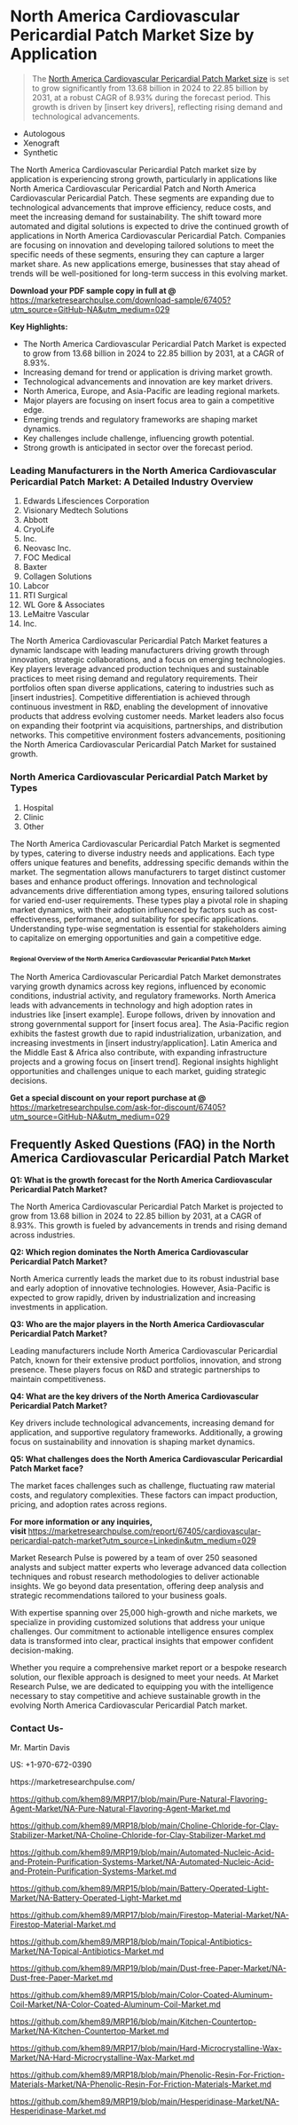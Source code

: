 <h1>North America Cardiovascular Pericardial Patch Market&nbsp;Size by Application</h1><blockquote><p>The <a href="https://marketresearchpulse.com/download-sample/67405?utm_source=GitHub-NA&amp;utm_medium=029">North America Cardiovascular Pericardial Patch Market size</a> is set to grow significantly from 13.68 billion in 2024 to 22.85 billion by 2031, at a robust CAGR of 8.93% during the forecast period. This growth is driven by [insert key drivers], reflecting rising demand and technological advancements.</p></blockquote><ul><li>Autologous<li> Xenograft<li> Synthetic</li></ul><p>The North America Cardiovascular Pericardial Patch market size by application is experiencing strong growth, particularly in applications like North America Cardiovascular Pericardial Patch and North America Cardiovascular Pericardial Patch. These segments are expanding due to technological advancements that improve efficiency, reduce costs, and meet the increasing demand for sustainability. The shift toward more automated and digital solutions is expected to drive the continued growth of applications in North America Cardiovascular Pericardial Patch. Companies are focusing on innovation and developing tailored solutions to meet the specific needs of these segments, ensuring they can capture a larger market share. As new applications emerge, businesses that stay ahead of trends will be well-positioned for long-term success in this evolving market.</p><p><strong>Download your PDF sample copy in full at @ </strong><a href="https://marketresearchpulse.com/download-sample/67405?utm_source=GitHub-NA&amp;utm_medium=029">https://marketresearchpulse.com/download-sample/67405?utm_source=GitHub-NA&amp;utm_medium=029</a></p><p><strong>Key Highlights: </strong></p><ul><li>The North America Cardiovascular Pericardial Patch Market is expected to grow from 13.68 billion in 2024 to 22.85 billion by 2031, at a CAGR of 8.93%.</li><li>Increasing demand for trend or application is driving market growth.</li><li>Technological advancements and innovation are key market drivers.</li><li>North America, Europe, and Asia-Pacific are leading regional markets.</li><li>Major players are focusing on insert focus area to gain a competitive edge.</li><li>Emerging trends and regulatory frameworks are shaping market dynamics.</li><li>Key challenges include challenge, influencing growth potential.</li><li>Strong growth is anticipated in sector over the forecast period.</li></ul><h3>Leading Manufacturers in the North America Cardiovascular Pericardial Patch Market: A Detailed Industry Overview</h3><ol><li>Edwards Lifesciences Corporation</li><li>Visionary Medtech Solutions</li><li>Abbott</li><li>CryoLife</li><li>Inc.</li><li>Neovasc Inc.</li><li>FOC Medical</li><li>Baxter</li><li>Collagen Solutions</li><li>Labcor</li><li>RTI Surgical</li><li>WL Gore & Associates</li><li>LeMaitre Vascular</li><li>Inc.</li></ol><div class="flex max-w-full flex-col flex-grow"><div class="min-h-8 text-message flex w-full flex-col items-end gap-2 whitespace-normal break-words [.text-message+&amp;]:mt-5" dir="auto" data-message-author-role="assistant" data-message-id="fd8432e4-4910-450d-b182-61b7bfb0a01f" data-message-model-slug="gpt-4o"><div class="flex w-full flex-col gap-1 empty:hidden first:pt-[3px]"><div class="markdown prose w-full break-words dark:prose-invert light"><p>The North America Cardiovascular Pericardial Patch Market features a dynamic landscape with leading manufacturers driving growth through innovation, strategic collaborations, and a focus on emerging technologies. Key players leverage advanced production techniques and sustainable practices to meet rising demand and regulatory requirements. Their portfolios often span diverse applications, catering to industries such as [insert industries]. Competitive differentiation is achieved through continuous investment in R&amp;D, enabling the development of innovative products that address evolving customer needs. Market leaders also focus on expanding their footprint via acquisitions, partnerships, and distribution networks. This competitive environment fosters advancements, positioning the North America Cardiovascular Pericardial Patch Market for sustained growth.</p></div></div></div></div><h3>North America Cardiovascular Pericardial Patch Market by Types</h3><ol><li>Hospital<li> Clinic<li> Other</li></ol><div class="flex max-w-full flex-col flex-grow"><div class="min-h-8 text-message flex w-full flex-col items-end gap-2 whitespace-normal break-words [.text-message+&amp;]:mt-5" dir="auto" data-message-author-role="assistant" data-message-id="084470be-0bb7-4664-bddf-5156b4f41249" data-message-model-slug="gpt-4o-mini"><div class="flex w-full flex-col gap-1 empty:hidden first:pt-[3px]"><div class="markdown prose w-full break-words dark:prose-invert light"><p>The North America Cardiovascular Pericardial Patch Market is segmented by types, catering to diverse industry needs and applications. Each type offers unique features and benefits, addressing specific demands within the market. The segmentation allows manufacturers to target distinct customer bases and enhance product offerings. Innovation and technological advancements drive differentiation among types, ensuring tailored solutions for varied end-user requirements. These types play a pivotal role in shaping market dynamics, with their adoption influenced by factors such as cost-effectiveness, performance, and suitability for specific applications. Understanding type-wise segmentation is essential for stakeholders aiming to capitalize on emerging opportunities and gain a competitive edge.</p></div></div></div></div><h3><span style="font-size: 11px;">Regional Overview of the North America Cardiovascular Pericardial Patch Market</span></h3><div class="flex max-w-full flex-col flex-grow"><div class="min-h-8 text-message flex w-full flex-col items-end gap-2 whitespace-normal break-words [.text-message+&amp;]:mt-5" dir="auto" data-message-author-role="assistant" data-message-id="e9038762-ce64-4e30-91c9-9bd413514231" data-message-model-slug="gpt-4o-mini"><div class="flex w-full flex-col gap-1 empty:hidden first:pt-[3px]"><div class="markdown prose w-full break-words dark:prose-invert light"><p>The North America Cardiovascular Pericardial Patch Market demonstrates varying growth dynamics across key regions, influenced by economic conditions, industrial activity, and regulatory frameworks. North America leads with advancements in technology and high adoption rates in industries like [insert example]. Europe follows, driven by innovation and strong governmental support for [insert focus area]. The Asia-Pacific region exhibits the fastest growth due to rapid industrialization, urbanization, and increasing investments in [insert industry/application]. Latin America and the Middle East &amp; Africa also contribute, with expanding infrastructure projects and a growing focus on [insert trend]. Regional insights highlight opportunities and challenges unique to each market, guiding strategic decisions.</p></div></div></div></div><p><strong>Get a special discount on your report purchase at @ </strong><a href="https://marketresearchpulse.com/ask-for-discount/67405?utm_source=GitHub-NA&amp;utm_medium=029">https://marketresearchpulse.com/ask-for-discount/67405?utm_source=GitHub-NA&amp;utm_medium=029</a></p><h2>Frequently Asked Questions (FAQ) in the North America Cardiovascular Pericardial Patch Market</h2><p><strong>Q1: What is the growth forecast for the North America Cardiovascular Pericardial Patch Market?</strong></p><p>The North America Cardiovascular Pericardial Patch Market is projected to grow from 13.68 billion in 2024 to 22.85 billion by 2031, at a CAGR of 8.93%. This growth is fueled by advancements in trends and rising demand across industries.</p><p><strong>Q2: Which region dominates the North America Cardiovascular Pericardial Patch Market?</strong></p><p>North America currently leads the market due to its robust industrial base and early adoption of innovative technologies. However, Asia-Pacific is expected to grow rapidly, driven by industrialization and increasing investments in application.</p><p><strong>Q3: Who are the major players in the North America Cardiovascular Pericardial Patch Market?</strong></p><p>Leading manufacturers include North America Cardiovascular Pericardial Patch, known for their extensive product portfolios, innovation, and strong presence. These players focus on R&amp;D and strategic partnerships to maintain competitiveness.</p><p><strong>Q4: What are the key drivers of the North America Cardiovascular Pericardial Patch Market?</strong></p><p>Key drivers include technological advancements, increasing demand for application, and supportive regulatory frameworks. Additionally, a growing focus on sustainability and innovation is shaping market dynamics.</p><p><strong>Q5: What challenges does the North America Cardiovascular Pericardial Patch Market face?</strong></p><p>The market faces challenges such as challenge, fluctuating raw material costs, and regulatory complexities. These factors can impact production, pricing, and adoption rates across regions.</p><p><strong>For more information or any inquiries, visit&nbsp;</strong><a href="https://marketresearchpulse.com/report/67405/cardiovascular-pericardial-patch-market?utm_source=Linkedin&utm_medium=029">https://marketresearchpulse.com/report/67405/cardiovascular-pericardial-patch-market?utm_source=Linkedin&utm_medium=029</a></p><p>Market Research Pulse is powered by a team of over 250 seasoned analysts and subject matter experts who leverage advanced data collection techniques and robust research methodologies to deliver actionable insights. We go beyond data presentation, offering deep analysis and strategic recommendations tailored to your business goals.</p><p>With expertise spanning over 25,000 high-growth and niche markets, we specialize in providing customized solutions that address your unique challenges. Our commitment to actionable intelligence ensures complex data is transformed into clear, practical insights that empower confident decision-making.</p><p>Whether you require a comprehensive market report or a bespoke research solution, our flexible approach is designed to meet your needs. At Market Research Pulse, we are dedicated to equipping you with the intelligence necessary to stay competitive and achieve sustainable growth in the evolving North America Cardiovascular Pericardial Patch market.</p><h3><strong>Contact Us-</strong></h3><p>Mr. Martin Davis</p><p>US: +1-970-672-0390</p><p>https://marketresearchpulse.com/</p><p><a href="https://github.com/khem89/MRP17/blob/main/Pure-Natural-Flavoring-Agent-Market/NA-Pure-Natural-Flavoring-Agent-Market.md">https://github.com/khem89/MRP17/blob/main/Pure-Natural-Flavoring-Agent-Market/NA-Pure-Natural-Flavoring-Agent-Market.md</a></p><p><a href="https://github.com/khem89/MRP18/blob/main/Choline-Chloride-for-Clay-Stabilizer-Market/NA-Choline-Chloride-for-Clay-Stabilizer-Market.md">https://github.com/khem89/MRP18/blob/main/Choline-Chloride-for-Clay-Stabilizer-Market/NA-Choline-Chloride-for-Clay-Stabilizer-Market.md</a></p><p><a href="https://github.com/khem89/MRP19/blob/main/Automated-Nucleic-Acid-and-Protein-Purification-Systems-Market/NA-Automated-Nucleic-Acid-and-Protein-Purification-Systems-Market.md">https://github.com/khem89/MRP19/blob/main/Automated-Nucleic-Acid-and-Protein-Purification-Systems-Market/NA-Automated-Nucleic-Acid-and-Protein-Purification-Systems-Market.md</a></p><p><a href="https://github.com/khem89/MRP15/blob/main/Battery-Operated-Light-Market/NA-Battery-Operated-Light-Market.md">https://github.com/khem89/MRP15/blob/main/Battery-Operated-Light-Market/NA-Battery-Operated-Light-Market.md</a></p><p><a href="https://github.com/khem89/MRP17/blob/main/Firestop-Material-Market/NA-Firestop-Material-Market.md">https://github.com/khem89/MRP17/blob/main/Firestop-Material-Market/NA-Firestop-Material-Market.md</a></p><p><a href="https://github.com/khem89/MRP18/blob/main/Topical-Antibiotics-Market/NA-Topical-Antibiotics-Market.md">https://github.com/khem89/MRP18/blob/main/Topical-Antibiotics-Market/NA-Topical-Antibiotics-Market.md</a></p><p><a href="https://github.com/khem89/MRP19/blob/main/Dust-free-Paper-Market/NA-Dust-free-Paper-Market.md">https://github.com/khem89/MRP19/blob/main/Dust-free-Paper-Market/NA-Dust-free-Paper-Market.md</a></p><p><a href="https://github.com/khem89/MRP15/blob/main/Color-Coated-Aluminum-Coil-Market/NA-Color-Coated-Aluminum-Coil-Market.md">https://github.com/khem89/MRP15/blob/main/Color-Coated-Aluminum-Coil-Market/NA-Color-Coated-Aluminum-Coil-Market.md</a></p><p><a href="https://github.com/khem89/MRP16/blob/main/Kitchen-Countertop-Market/NA-Kitchen-Countertop-Market.md">https://github.com/khem89/MRP16/blob/main/Kitchen-Countertop-Market/NA-Kitchen-Countertop-Market.md</a></p><p><a href="https://github.com/khem89/MRP17/blob/main/Hard-Microcrystalline-Wax-Market/NA-Hard-Microcrystalline-Wax-Market.md">https://github.com/khem89/MRP17/blob/main/Hard-Microcrystalline-Wax-Market/NA-Hard-Microcrystalline-Wax-Market.md</a></p><p><a href="https://github.com/khem89/MRP18/blob/main/Phenolic-Resin-For-Friction-Materials-Market/NA-Phenolic-Resin-For-Friction-Materials-Market.md">https://github.com/khem89/MRP18/blob/main/Phenolic-Resin-For-Friction-Materials-Market/NA-Phenolic-Resin-For-Friction-Materials-Market.md</a></p><p><a href="https://github.com/khem89/MRP19/blob/main/Hesperidinase-Market/NA-Hesperidinase-Market.md">https://github.com/khem89/MRP19/blob/main/Hesperidinase-Market/NA-Hesperidinase-Market.md</a></p>
